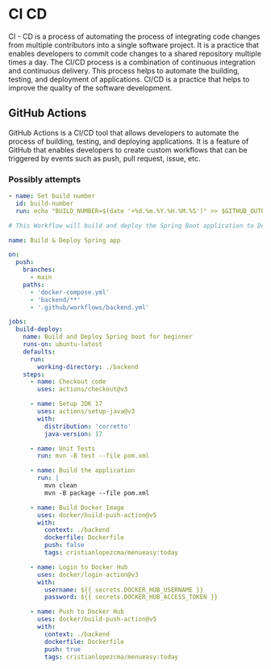 # CI CD 

CI - CD is a process of automating the process of integrating code changes from multiple contributors 
into a single software project. It is a practice that enables developers to commit code changes to
a shared repository multiple times a day. The CI/CD process is a combination of continuous
integration and continuous delivery. This process helps to automate the building, testing, and
deployment of applications. CI/CD is a practice that helps to improve the quality of the software
development.

## GitHub Actions 

GitHub Actions is a CI/CD tool that allows developers to automate the process of building, testing,
and deploying applications. It is a feature of GitHub that enables developers to create custom
workflows that can be triggered by events such as push, pull request, issue, etc.

### Possibly attempts

````yml
- name: Set build number
  id: build-number
  run: echo "BUILD_NUMBER=$(date '+%d.%m.%Y.%H.%M.%S')" >> $GITHUB_OUTPUT
````

````yml
# This Workflow will build and deploy the Spring Boot application to Docker Hub

name: Build & Deploy Spring app

on:
  push:
    branches:
      - main
    paths:
      - 'docker-compose.yml'
      - 'backend/**'
      - '.github/workflows/backend.yml'

jobs:
  build-deploy:
    name: Build and Deploy Spring boot for beginner
    runs-on: ubuntu-latest
    defaults:
      run:
        working-directory: ./backend
    steps:
      - name: Checkout code
        uses: actions/checkout@v3

      - name: Setup JDK 17
        uses: actions/setup-java@v3
        with:
          distribution: 'corretto'
          java-version: 17

      - name: Unit Tests
        run: mvn -B test --file pom.xml

      - name: Build the application
        run: |
          mvn clean
          mvn -B package --file pom.xml

      - name: Build Docker Image
        uses: docker/build-push-action@v5
        with:
          context: ./backend
          dockerfile: Dockerfile
          push: false
          tags: cristianlopezcma/menueasy:today

      - name: Login to Docker Hub
        uses: docker/login-action@v3
        with:
          username: ${{ secrets.DOCKER_HUB_USERNAME }}
          password: ${{ secrets.DOCKER_HUB_ACCESS_TOKEN }}

      - name: Push to Docker Hub
        uses: docker/build-push-action@v5
        with:
          context: ./backend
          dockerfile: Dockerfile
          push: true
          tags: cristianlopezcma/menueasy:today
````